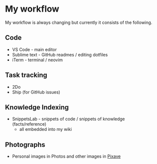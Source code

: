 # My workflow
My workflow is always changing but currently it consists of the following. 

## Code
- VS Code - main editor
- Sublime text - GitHub readmes / editing dotfiles
- iTerm - terminal / neovim

## Task tracking
- 2Do
- Ship (for GitHub issues)

## Knowledge Indexing
- SnippetsLab - snippets of code / snippets of knowledge (facts/reference)
	- all embedded into my wiki

## Photographs
- Personal images in Photos and other images in [Pixave](../macOS/apps/Pixave.md)
